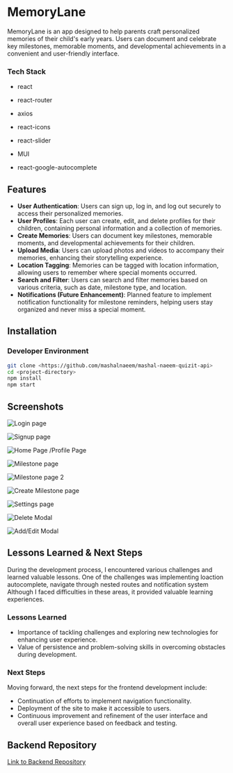 # MemoryLane

MemoryLane is an app designed to help parents craft personalized memories of their child's early years. Users can document and celebrate key milestones, memorable moments, and developmental achievements in a convenient and user-friendly interface.


### Tech Stack

- react

- react-router

- axios

- react-icons

- react-slider

- MUI

- react-google-autocomplete



## Features

- **User Authentication**: Users can sign up, log in, and log out securely to access their personalized memories.
- **User Profiles**: Each user can create, edit, and delete profiles for their children, containing personal information and a collection of memories.
- **Create Memories**: Users can document key milestones, memorable moments, and developmental achievements for their children.
- **Upload Media**: Users can upload photos and videos to accompany their memories, enhancing their storytelling experience.
- **Location Tagging**: Memories can be tagged with location information, allowing users to remember where special moments occurred.
- **Search and Filter**: Users can search and filter memories based on various criteria, such as date, milestone type, and location.
- **Notifications (Future Enhancement)**: Planned feature to implement notification functionality for milestone reminders, helping users stay organized and never miss a special moment.

## Installation

### Developer Environment

```bash
git clone <https://github.com/mashalnaeem/mashal-naeem-quizit-api>
cd <project-directory>
npm install
npm start

```

## Screenshots

![Login page](https://github.com/ghufran-adel/memory-lane-capstone/assets/101430061/f4edbeeb-11fc-4bd8-bb04-bee9daf654dd)

![Signup page](https://github.com/ghufran-adel/memory-lane-capstone/assets/101430061/ba5c9e25-5a85-4c60-b888-184f78e8ab0b)

![Home Page /Profile Page](https://github.com/ghufran-adel/memory-lane-capstone/assets/101430061/ce916f4d-9043-4bb3-adb8-6f7f1acef389)


![Milestone page](https://github.com/ghufran-adel/memory-lane-capstone/assets/101430061/8de63e7b-2b98-4c8b-aec9-11ca38240b5a)

![Milestone page 2](https://github.com/ghufran-adel/memory-lane-capstone/assets/101430061/fad0f29d-c2a3-48a0-b37c-a2139064e14d)

![Create Milestone page](https://github.com/ghufran-adel/memory-lane-capstone/assets/101430061/0337d5b7-636c-409f-8225-0959d9993a63)

![Settings page](https://github.com/ghufran-adel/memory-lane-capstone/assets/101430061/df593c61-e1e8-4ce6-840d-fcc7791e67ef)

![Delete Modal](https://github.com/ghufran-adel/memory-lane-capstone/assets/101430061/50992770-c324-476e-b81f-a4369d861e98)

![Add/Edit Modal](https://github.com/ghufran-adel/memory-lane-capstone/assets/101430061/20d07c0f-5ef0-4372-9995-947567d25fec)







## Lessons Learned & Next Steps

During the development process, I encountered various challenges and learned valuable lessons. One of the challenges was implementing loaction autocomplete, navigate through nested routes and notification system Although I faced difficulties in these areas, it provided valuable learning experiences.

### Lessons Learned
- Importance of tackling challenges and exploring new technologies for enhancing user experience.
- Value of persistence and problem-solving skills in overcoming obstacles during development.

### Next Steps
Moving forward, the next steps for the frontend development include:
- Continuation of efforts to implement navigation functionality.
- Deployment of the site to make it accessible to users.
- Continuous improvement and refinement of the user interface and overall user experience based on feedback and testing.

## Backend Repository

[Link to Backend Repository](<https://github.com/ghufran-adel/ghufran-adel-memory-lane-capstone-api>)
